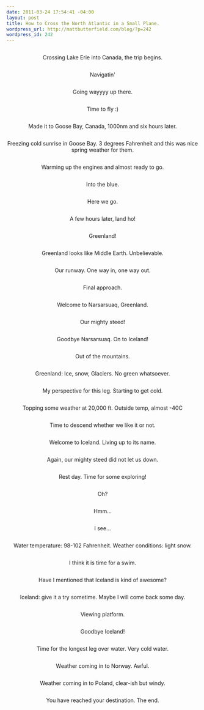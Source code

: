 ```yaml
--- 
date: 2011-03-24 17:54:41 -04:00
layout: post
title: How to Cross the North Atlantic in a Small Plane.
wordpress_url: http://mattbutterfield.com/blog/?p=242
wordpress_id: 242
---
```

<p style="text-align: center;"><img src="http://mattbutterfield.com/blogpics/poland/001.jpg" alt="" /></p>
<p style="text-align: center;">Crossing Lake Erie into Canada, the trip begins.</p>


<p style="text-align: center;"><img src="http://mattbutterfield.com/blogpics/poland/002.jpg" alt="" /></p>
<p style="text-align: center;">Navigatin'</p>


<p style="text-align: center;"><img src="http://mattbutterfield.com/blogpics/poland/003.jpg" alt="" /></p>
<p style="text-align: center;">Going wayyyy up there.</p>


<p style="text-align: center;"><img src="http://mattbutterfield.com/blogpics/poland/004.jpg" alt="" /></p>
<p style="text-align: center;">Time to fly :)</p>


<p style="text-align: center;"><img src="http://mattbutterfield.com/blogpics/poland/005.jpg" alt="" /></p>
<p style="text-align: center;">Made it to Goose Bay, Canada, 1000nm and six hours later.</p>


<p style="text-align: center;"><img src="http://mattbutterfield.com/blogpics/poland/006.jpg" alt="" /></p>
<p style="text-align: center;">Freezing cold sunrise in Goose Bay. 3 degrees Fahrenheit and this was nice spring weather for them.</p>


<p style="text-align: center;"><img src="http://mattbutterfield.com/blogpics/poland/007.jpg" alt="" /></p>
<p style="text-align: center;">Warming up the engines and almost ready to go.</p>


<p style="text-align: center;"><img src="http://mattbutterfield.com/blogpics/poland/008.jpg" alt="" /></p>
<p style="text-align: center;">Into the blue.</p>


<p style="text-align: center;"><img src="http://mattbutterfield.com/blogpics/poland/009.jpg" alt="" /></p>
<p style="text-align: center;">Here we go.</p>


<p style="text-align: center;"><img src="http://mattbutterfield.com/blogpics/poland/010.jpg" alt="" /></p>
<p style="text-align: center;">A few hours later, land ho!</p>


<p style="text-align: center;"><img src="http://mattbutterfield.com/blogpics/poland/011.jpg" alt="" /></p>
<p style="text-align: center;">Greenland!</p>


<p style="text-align: center;"><img src="http://mattbutterfield.com/blogpics/poland/012.jpg" alt="" /></p>
<p style="text-align: center;">Greenland looks like Middle Earth.  Unbelievable.</p>


<p style="text-align: center;"><img src="http://mattbutterfield.com/blogpics/poland/013.jpg" alt="" /></p>
<p style="text-align: center;">Our runway.  One way in, one way out.</p>


<p style="text-align: center;"><img src="http://mattbutterfield.com/blogpics/poland/015.jpg" alt="" /></p>
<p style="text-align: center;">Final approach.</p>


<p style="text-align: center;"><img src="http://mattbutterfield.com/blogpics/poland/016.jpg" alt="" /></p>
<p style="text-align: center;">Welcome to Narsarsuaq, Greenland.</p>


<p style="text-align: center;"><img src="http://mattbutterfield.com/blogpics/poland/017.jpg" alt="" /></p>
<p style="text-align: center;">Our mighty steed!</p>


<p style="text-align: center;"><img src="http://mattbutterfield.com/blogpics/poland/018.jpg" alt="" /></p>
<p style="text-align: center;">Goodbye Narsarsuaq.  On to Iceland!</p>


<p style="text-align: center;"><img src="http://mattbutterfield.com/blogpics/poland/019.jpg" alt="" /></p>
<p style="text-align: center;">Out of the mountains.</p>


<p style="text-align: center;"><img src="http://mattbutterfield.com/blogpics/poland/020.jpg" alt="" /></p>
<p style="text-align: center;">Greenland: Ice, snow, Glaciers.  No green whatsoever.</p>


<p style="text-align: center;"><img src="http://mattbutterfield.com/blogpics/poland/021.jpg" alt="" /></p>
<p style="text-align: center;">My perspective for this leg.  Starting to get cold.</p>


<p style="text-align: center;"><img src="http://mattbutterfield.com/blogpics/poland/022.jpg" alt="" /></p>
<p style="text-align: center;">Topping some weather at 20,000 ft.  Outside temp, almost -40C</p>


<p style="text-align: center;"><img src="http://mattbutterfield.com/blogpics/poland/023.jpg" alt="" /></p>
<p style="text-align: center;">Time to descend whether we like it or not.</p>


<p style="text-align: center;"><img src="http://mattbutterfield.com/blogpics/poland/024.jpg" alt="" /></p>
<p style="text-align: center;">Welcome to Iceland.  Living up to its name.</p>


<p style="text-align: center;"><img src="http://mattbutterfield.com/blogpics/poland/025.jpg" alt="" /></p>
<p style="text-align: center;">Again, our mighty steed did not let us down.</p>


<p style="text-align: center;"><img src="http://mattbutterfield.com/blogpics/poland/026.jpg" alt="" /></p>
<p style="text-align: center;">Rest day.  Time for some exploring!</p>


<p style="text-align: center;"><img src="http://mattbutterfield.com/blogpics/poland/027.jpg" alt="" /></p>
<p style="text-align: center;">Oh?</p>


<p style="text-align: center;"><img src="http://mattbutterfield.com/blogpics/poland/028.jpg" alt="" /></p>
<p style="text-align: center;">Hmm...</p>


<p style="text-align: center;"><img src="http://mattbutterfield.com/blogpics/poland/029.jpg" alt="" /></p>
<p style="text-align: center;">I see...</p>


<p style="text-align: center;"><img src="http://mattbutterfield.com/blogpics/poland/030.jpg" alt="" /></p>
<p style="text-align: center;">Water temperature: 98-102 Fahrenheit.  Weather conditions: light snow.</p>


<p style="text-align: center;"><img src="http://mattbutterfield.com/blogpics/poland/031.jpg" alt="" /></p>
<p style="text-align: center;">I think it is time for a swim.</p>


<p style="text-align: center;"><img src="http://mattbutterfield.com/blogpics/poland/032.jpg" alt="" /></p>
<p style="text-align: center;">Have I mentioned that Iceland is kind of awesome?</p>


<p style="text-align: center;"><img src="http://mattbutterfield.com/blogpics/poland/033.jpg" alt="" /></p>
<p style="text-align: center;">Iceland: give it a try sometime.  Maybe I will come back some day.</p>


<p style="text-align: center;"><img src="http://mattbutterfield.com/blogpics/poland/034.jpg" alt="" /></p>
<p style="text-align: center;">Viewing platform.</p>


<p style="text-align: center;"><img src="http://mattbutterfield.com/blogpics/poland/035.jpg" alt="" /></p>
<p style="text-align: center;">Goodbye Iceland!</p>


<p style="text-align: center;"><img src="http://mattbutterfield.com/blogpics/poland/036.jpg" alt="" /></p>
<p style="text-align: center;">Time for the longest leg over water.  Very cold water.</p>


<p style="text-align: center;"><img src="http://mattbutterfield.com/blogpics/poland/037.jpg" alt="" /></p>
<p style="text-align: center;">Weather coming in to Norway.  Awful.</p>


<p style="text-align: center;"><img src="http://mattbutterfield.com/blogpics/poland/038.jpg" alt="" /></p>
<p style="text-align: center;">Weather coming in to Poland, clear-ish but windy.</p>


<p style="text-align: center;"><img src="http://mattbutterfield.com/blogpics/poland/040.jpg" alt="" /></p>
<p style="text-align: center;">You have reached your destination.  The end.</p>

